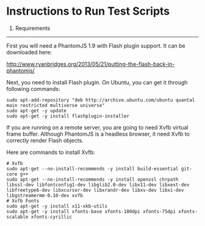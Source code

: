 Instructions to Run Test Scripts
============
1. Requirements
------------

First you will need a PhantomJS 1.9 with Flash plugin support. It can be downloaded here:

http://www.ryanbridges.org/2013/05/21/putting-the-flash-back-in-phantomjs/

Next, you need to install Flash plugin. On Ubuntu, you can get it through following commands:

```
sudo apt-add-repository "deb http://archive.ubuntu.com/ubuntu quantal main restricted multiverse universe"
sudo apt-get -y update
sudo apt-get -y install flashplugin-installer
```

If you are running on a remote server, you are going to need Xvfb virtual frame buffer. Although PhantomJS is a headless browser, it need Xvfb to correctly render Flash objects.

Here are commands to install Xvfb:

```
# Xvfb
sudo apt-get --no-install-recommends -y install build-essential git-core g++
sudo apt-get --no-install-recommends -y install openssl chrpath libssl-dev libfontconfig1-dev libglib2.0-dev libx11-dev libxext-dev libfreetype6-dev libxcursor-dev libxrandr-dev libxv-dev libxi-dev libgstreamermm-0.10-dev xvfb 
# Xvfb Fonts
sudo apt-get -y install x11-xkb-utils
sudo apt-get -y install xfonts-base xfonts-100dpi xfonts-75dpi xfonts-scalable xfonts-cyrillic
```
